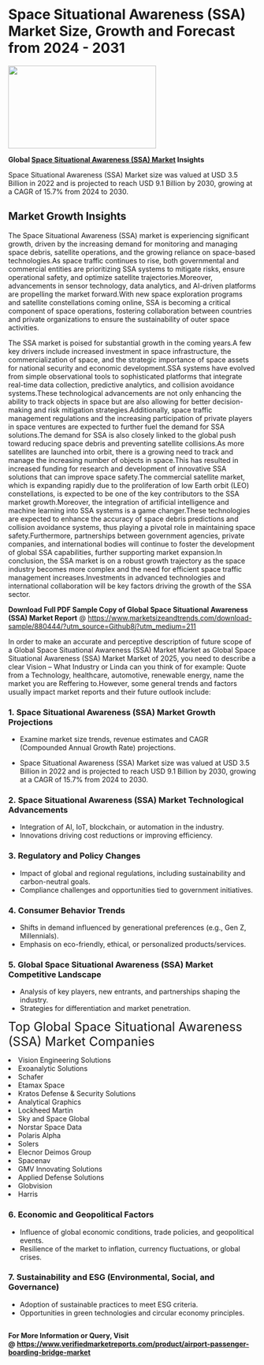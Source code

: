 <H1>Space Situational Awareness (SSA) Market Size, Growth and Forecast from 2024 - 2031</H1><img class="aligncenter size-medium wp-image-584254" src="https://thirdeyenews.in/wp-content/uploads/2024/09/Global-Market-Research-300x168.jpeg" alt="" width="300" height="168" /><p><strong>Global&nbsp;<a href="https://www.marketsizeandtrends.com/download-sample/880444/?utm_source=Github8j?utm_medium=211">Space Situational Awareness (SSA) Market</a> Insights</strong></p><p>Space Situational Awareness (SSA) Market size was valued at USD 3.5 Billion in 2022 and is projected to reach USD 9.1 Billion by 2030, growing at a CAGR of 15.7% from 2024 to 2030.</p><p><h2>Market Growth Insights</h2> <p>The Space Situational Awareness (SSA) market is experiencing significant growth, driven by the increasing demand for monitoring and managing space debris, satellite operations, and the growing reliance on space-based technologies.As space traffic continues to rise, both governmental and commercial entities are prioritizing SSA systems to mitigate risks, ensure operational safety, and optimize satellite trajectories.Moreover, advancements in sensor technology, data analytics, and AI-driven platforms are propelling the market forward.With new space exploration programs and satellite constellations coming online, SSA is becoming a critical component of space operations, fostering collaboration between countries and private organizations to ensure the sustainability of outer space activities.</p> <p>The SSA market is poised for substantial growth in the coming years.A few key drivers include increased investment in space infrastructure, the commercialization of space, and the strategic importance of space assets for national security and economic development.SSA systems have evolved from simple observational tools to sophisticated platforms that integrate real-time data collection, predictive analytics, and collision avoidance systems.These technological advancements are not only enhancing the ability to track objects in space but are also allowing for better decision-making and risk mitigation strategies.Additionally, space traffic management regulations and the increasing participation of private players in space ventures are expected to further fuel the demand for SSA solutions.The demand for SSA is also closely linked to the global push toward reducing space debris and preventing satellite collisions.As more satellites are launched into orbit, there is a growing need to track and manage the increasing number of objects in space.This has resulted in increased funding for research and development of innovative SSA solutions that can improve space safety.The commercial satellite market, which is expanding rapidly due to the proliferation of low Earth orbit (LEO) constellations, is expected to be one of the key contributors to the SSA market growth.Moreover, the integration of artificial intelligence and machine learning into SSA systems is a game changer.These technologies are expected to enhance the accuracy of space debris predictions and collision avoidance systems, thus playing a pivotal role in maintaining space safety.Furthermore, partnerships between government agencies, private companies, and international bodies will continue to foster the development of global SSA capabilities, further supporting market expansion.In conclusion, the SSA market is on a robust growth trajectory as the space industry becomes more complex and the need for efficient space traffic management increases.Investments in advanced technologies and international collaboration will be key factors driving the growth of the SSA sector.</p> <p><span class=""><strong>Download Full PDF Sample Copy of Global Space Situational Awareness (SSA) Market Report</strong> @ <a href="https://www.marketsizeandtrends.com/download-sample/880444/?utm_source=Github8j?utm_medium=211" target="_blank">https://www.marketsizeandtrends.com/download-sample/880444/?utm_source=Github8j?utm_medium=211</a></span></p><p>In order to make an accurate and perceptive description of future scope of a Global&nbsp;Space Situational Awareness (SSA) Market Market as Global&nbsp;Space Situational Awareness (SSA) Market Market of 2025, you need to describe a clear Vision &ndash; What Industry or Linda can you think of for example: Quote from a Technology, healthcare, automotive, renewable energy, name the market you are Reffering to.However, some general trends and factors usually impact market reports and their future outlook include:</p><h3>1.&nbsp;<strong>Space Situational Awareness (SSA) Market Growth Projections</strong></h3><ul><li>Examine market size trends, revenue estimates and CAGR (Compounded Annual Growth Rate) projections.</li><li><p>Space Situational Awareness (SSA) Market size was valued at USD 3.5 Billion in 2022 and is projected to reach USD 9.1 Billion by 2030, growing at a CAGR of 15.7% from 2024 to 2030.</p></li></ul><h3>2.&nbsp;<strong>Space Situational Awareness (SSA) Market Technological Advancements</strong></h3><ul><li>Integration of AI, IoT, blockchain, or automation in the industry.</li><li>Innovations driving cost reductions or improving efficiency.</li></ul><h3>3.&nbsp;<strong>Regulatory and Policy Changes</strong></h3><ul><li>Impact of global and regional regulations, including sustainability and carbon-neutral goals.</li><li>Compliance challenges and opportunities tied to government initiatives.</li></ul><h3>4.&nbsp;<strong>Consumer Behavior Trends</strong></h3><ul><li>Shifts in demand influenced by generational preferences (e.g., Gen Z, Millennials).</li><li>Emphasis on eco-friendly, ethical, or personalized products/services.</li></ul><h3>5.&nbsp;<strong>Global Space Situational Awareness (SSA) Market Competitive Landscape</strong></h3><ul><li>Analysis of key players, new entrants, and partnerships shaping the industry.</li><li>Strategies for differentiation and market penetration.</li></ul><p data-pm-slice="1 1 []"><span style="color: inherit; font-family: inherit; font-size: 25px;">Top Global Space Situational Awareness (SSA) Market Companies</span></p><div class="" data-test-id=""><p><li>Vision Engineering Solutions</li><li> Exoanalytic Solutions</li><li> Schafer</li><li> Etamax Space</li><li> Kratos Defense & Security Solutions</li><li> Analytical Graphics</li><li> Lockheed Martin</li><li> Sky and Space Global</li><li> Norstar Space Data</li><li> Polaris Alpha</li><li> Solers</li><li> Elecnor Deimos Group</li><li> Spacenav</li><li> GMV Innovating Solutions</li><li> Applied Defense Solutions</li><li> Globvision</li><li> Harris</li></p></div><h3>6.&nbsp;<strong>Economic and Geopolitical Factors</strong></h3><ul><li>Influence of global economic conditions, trade policies, and geopolitical events.</li><li>Resilience of the market to inflation, currency fluctuations, or global crises.</li></ul><h3>7.&nbsp;<strong>Sustainability and ESG (Environmental, Social, and Governance)</strong></h3><ul><li>Adoption of sustainable practices to meet ESG criteria.</li><li>Opportunities in green technologies and circular economy principles.</li></ul><h2><strong style="font-size: 14px;">For More Information or Query, Visit @&nbsp;</strong><a style="background-color: #ffffff; font-size: 14px;" href="https://www.marketsizeandtrends.com/report/space-situational-awareness-ssa-market/" target="_blank">https://www.verifiedmarketreports.com/product/airport-passenger-boarding-bridge-market</a></h2>